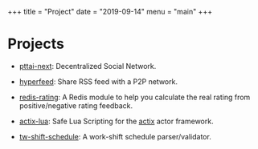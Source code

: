 +++
title = "Project"
date = "2019-09-14"
menu = "main"
+++

# Projects

* [pttai-next](https://github.com/ailabstw/pttai-next): Decentralized Social Network.

* [hyperfeed](https://github.com/poga/hyperfeed): Share RSS feed with a P2P network.

* [redis-rating](https://github.com/poga/redis-rating): A Redis module to help you calculate the real rating from positive/negative rating feedback.

* [actix-lua](https://github.com/poga/actix-lua): Safe Lua Scripting for the [actix](https://github.com/actix/actix) actor framework.

* [tw-shift-schedule](https://github.com/g0v/tw-shift-schedule): A work-shift schedule parser/validator.
